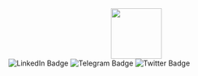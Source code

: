 <div id="header" align="center">
  <img src="https://media.giphy.com/media/M9gbBd9nbDrOTu1Mqx/giphy.gif" width="100"/>
</div>

<div id="badges">
  <img src="https://img.shields.io/badge/LinkedIn-blue?logo=linkedin&logoColor=white&style=for-the-badge"alt="LinkedIn Badge"/> 
  <img src="https://img.shields.io/badge/Telegram-blue?logo=telegram&logoColor=white&style=for-the-badge" alt="Telegram Badge"/>
  <img src="https://img.shields.io/badge/Twitter-blue?logo=twitter&logoColor=white&style=for-the-badge" alt="Twitter Badge"/>
</div>
